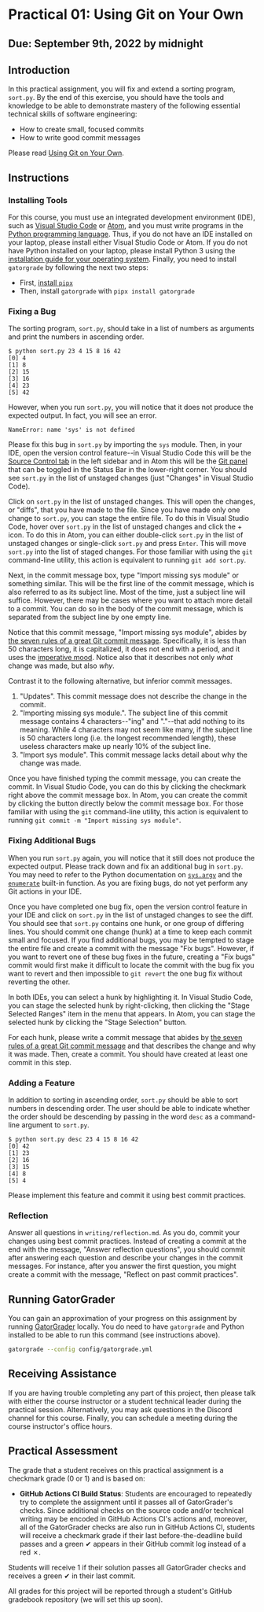 # Practical 01: Using Git on Your Own

## Due: September 9th, 2022 by midnight

## Introduction

In this practical assignment, you will fix and extend a sorting program, `sort.py`. By the end of this exercise, you should have the tools and knowledge to be able to demonstrate mastery of the following essential technical skills of software engineering:

- How to create small, focused commits
- How to write good commit messages

Please read [Using Git on Your Own](https://buildtogether.tech/git-solo/). 

## Instructions

### Installing Tools

For this course, you must use an integrated development environment (IDE), such as [Visual Studio Code](https://code.visualstudio.com/) or [Atom](https://atom.io/), and you must write programs in the [Python programming language](https://www.python.org/). Thus, if you do not have an IDE installed on your laptop, please install either Visual Studio Code or Atom. If you do not have Python installed on your laptop, please install Python 3 using the [installation guide for your operating system](https://docs.python-guide.org/starting/installation/#python-3-installation-guides). Finally, you need to install `gatorgrade` by following the next two steps:
  - First, [install `pipx`](https://pypa.github.io/pipx/installation/)
  - Then, install `gatorgrade` with `pipx install gatorgrade`

### Fixing a Bug

The sorting program, `sort.py`, should take in a list of numbers as arguments and print the numbers in ascending order. 
```console
$ python sort.py 23 4 15 8 16 42
[0] 4
[1] 8
[2] 15
[3] 16
[4] 23
[5] 42
```

However, when you run `sort.py`, you will notice that it does not produce the expected output. In fact, you will see an error.

```console
NameError: name 'sys' is not defined
```

Please fix this bug in `sort.py` by importing the `sys` module. Then, in your IDE, open the version control feature--in Visual Studio Code this will be the [Source Control tab](https://code.visualstudio.com/docs/editor/versioncontrol#_git-support) in the left sidebar and in Atom this will be the [Git panel](https://flight-manual.atom.io/using-atom/sections/github-package/#github-package) that can be toggled in the Status Bar in the lower-right corner. You should see `sort.py` in the list of unstaged changes (just "Changes" in Visual Studio Code).

Click on `sort.py` in the list of unstaged changes. This will open the changes, or "diffs", that you have made to the file. Since you have made only one change to `sort.py`, you can stage the entire file. To do this in Visual Studio Code, hover over `sort.py` in the list of unstaged changes and click the + icon. To do this in Atom, you can either double-click `sort.py` in the list of unstaged changes or single-click `sort.py` and press `Enter`. This will move `sort.py` into the list of staged changes. For those familiar with using the `git` command-line utility, this action is equivalent to running `git add sort.py`.

Next, in the commit message box, type "Import missing sys module" or something similar. This will be the first line of the commit message, which is also referred to as its subject line. Most of the time, just a subject line will suffice. However, there may be cases where you want to attach more detail to a commit. You can do so in the body of the commit message, which is separated from the subject line by one empty line.

Notice that this commit message, "Import missing sys module", abides by [the seven rules of a great Git commit message](https://cbea.ms/git-commit/). Specifically, it is less than 50 characters long, it is capitalized, it does not end with a period, and it uses the [imperative mood](https://en.wikipedia.org/wiki/Imperative_mood). Notice also that it describes not only *what* change was made, but also *why*.

Contrast it to the following alternative, but inferior commit messages.

1. "Updates". This commit message does not describe the change in the commit.
1. "Importing missing sys module.". The subject line of this commit message contains 4 characters--"ing" and "."--that add nothing to its meaning. While 4 characters may not seem like many, if the subject line is 50 characters long (i.e. the longest recommended length), these useless characters make up nearly 10% of the subject line.
1. "Import sys module". This commit message lacks detail about why the change was made.

Once you have finished typing the commit message, you can create the commit. In Visual Studio Code, you can do this by clicking the checkmark right above the commit message box. In Atom, you can create the commit by clicking the button directly below the commit message box. For those familiar with using the `git` command-line utility, this action is equivalent to running `git commit -m "Import missing sys module"`.

### Fixing Additional Bugs

When you run `sort.py` again, you will notice that it still does not produce the expected output. Please track down and fix an additional bug in `sort.py`. You may need to refer to the Python documentation on [`sys.argv`](https://docs.python.org/3/library/sys.html?highlight=argv#sys.argv) and the [`enumerate`](https://docs.python.org/3/library/functions.html?highlight=enumerate#enumerate) built-in function. As you are fixing bugs, do not yet perform any Git actions in your IDE.

Once you have completed one bug fix, open the version control feature in your IDE and click on `sort.py` in the list of unstaged changes to see the diff. You should see that `sort.py` contains one hunk, or one group of differing lines. You should commit one change (hunk) at a time to keep each commit small and focused. If you find additional bugs, you may be tempted to stage the entire file and create a commit with the message "Fix bugs". However, if you want to revert one of these bug fixes in the future, creating a "Fix bugs" commit would first make it difficult to locate the commit with the bug fix you want to revert and then impossible to `git revert` the one bug fix without reverting the other.

In both IDEs, you can select a hunk by highlighting it. In Visual Studio Code, you can stage the selected hunk by right-clicking, then clicking the "Stage Selected Ranges" item in the menu that appears. In Atom, you can stage the selected hunk by clicking the "Stage Selection" button.

For each hunk, please write a commit message that abides by [the seven rules of a great Git commit message](https://cbea.ms/git-commit/) and that describes the change and why it was made. Then, create a commit. You should have created at least one commit in this step.

### Adding a Feature

In addition to sorting in ascending order, `sort.py` should be able to sort numbers in descending order. The user should be able to indicate whether the order should be descending by passing in the word `desc` as a command-line argument to `sort.py`.

```console
$ python sort.py desc 23 4 15 8 16 42
[0] 42
[1] 23
[2] 16
[3] 15
[4] 8
[5] 4
```

Please implement this feature and commit it using best commit practices.

### Reflection

Answer all questions in `writing/reflection.md`. As you do, commit your changes using best commit practices. Instead of creating a commit at the end with the message, "Answer reflection questions", you should commit after answering each question and describe your changes in the commit messages. For instance, after you answer the first question, you might create a commit with the message, "Reflect on past commit practices".

## Running GatorGrader

You can gain an approximation of your progress on this assignment by running [GatorGrader](https://github.com/GatorEducator/gatorgrader) locally. You do need to have `gatorgrade` and Python installed to be able to run this command (see instructions above).

```bash
gatorgrade --config config/gatorgrade.yml
```

## Receiving Assistance

If you are having trouble completing any part of this project, then please talk
with either the course instructor or a student technical leader during the practical
session. Alternatively, you may ask questions in the Discord channel for this
course. Finally, you can schedule a meeting during the course instructor's
office hours.

## Practical Assessment

The grade that a student receives on this practical assignment is a checkmark grade (0 or 1) and is based on:

- **GitHub Actions CI Build Status**: Students are encouraged to
  repeatedly try to complete the assignment until it passes all of GatorGrader's
  checks. Since additional checks on the source code and/or
  technical writing may be encoded in GitHub Actions CI's actions and, moreover, all of
  the GatorGrader checks are also run in GitHub Actions CI, students will receive a
  checkmark grade if their last before-the-deadline build passes and a green
  &#x2714; appears in their GitHub commit log instead of a red &#x2717;. 

Students will receive 1 if their solution passes all GatorGrader checks and receives a green  &#x2714;  in their last commit. 

All grades for this project will be reported through a student's GitHub gradebook repository (we will set this up soon).

